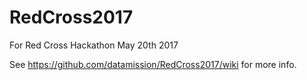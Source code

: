 # RedCross2017
For Red Cross Hackathon May 20th 2017

See https://github.com/datamission/RedCross2017/wiki for more info.
